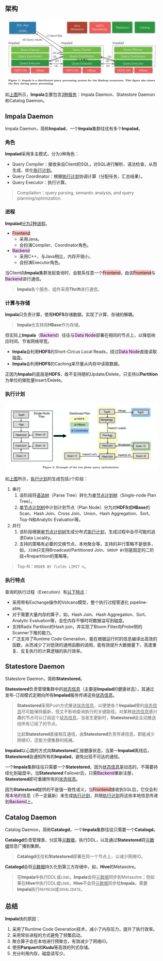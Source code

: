 ## 架构

<img src="../images/9/impala_query_processing.png" style="zoom:50%;" />

如[上图](https://www.cidrdb.org/cidr2015/Papers/CIDR15_Paper28.pdf)所示，**Impala**主要包含[3种服务](https://blog.csdn.net/weixin_39666736/article/details/118090375)：Impala Daemon、Statestore Daemon和Catalog Daemon。



## Impala Daemon

Impala Daemon，简称**Impalad**，一个**Impala**集群往往有多个**Impalad**。

### 角色

**Impalad**采用多主模式，分为`3`种角色：

- Query Compiler：接收来自Client的SQL，对SQL进行解析、语法检查，从而生成、优化<u>执行计划</u>。
- Query Coordinator：根据<u>执行计划</u>协调计算（分配任务，汇总结果）。
- Query Executor：执行计算。

> Compilation：query parsing, semantic analysis, and query planning/optimization.

### 进程

**Impalad**[分为2种进程](https://blog.csdn.net/novelly/article/details/16974945)。

- <span style=background:#ffb8b8>Frontend</span>
  - 采用Java。
  - 会扮演Compiler、Coordinator角色。
- <span style=background:#f8d2ff>Backend</span>
  - 采用C++，与Java相比，内存开销小。
  - 会扮演Executor角色。

当Client向**Impala**集群发起查询时，会联系任意一个<span style=background:#ffb8b8>Frontend</span>，由该<span style=background:#ffb8b8>Frontend</span>与<span style=background:#f8d2ff>Backend</span>进行通信。

> **Impala**各个服务、组件采用**Thrift**进行通信。

### 计算与存储

**Impala**只负责计算，使用**HDFS**存储数据，实现了计算、存储的解耦。

> **Impala**也支持将**HBase**作为存储。

但实际上**Impala**（<span style=background:#f8d2ff>Backend</span>）往往与<span style=background:#f8d2ff>Data Node</span>部署在相同的节点上，以降低响应时间、节省网络带宽。

- **Impala**会利用**HDFS**的Short-Circus Local Reads，绕过<span style=background:#f8d2ff>Data Node</span>直接读取磁盘。
- **Impala**会利用**HDFS**的Caching来尽量从内存中读取数据。

正因为**Impala**的底层是**HDFS**，故不支持随机Update/Delete，只支持以**Partition**为单位的做批量Insert/Delete。

### 执行计划

![](../images/9/impala_2_phase_query_optimization.png)

如[上图](https://www.cidrdb.org/cidr2015/Papers/CIDR15_Paper28.pdf)所示，<u>执行计划</u>的生成包括`2`个阶段：

1. 串行
   1. 该阶段将<u>语法树</u>（Parse Tree）转化为<u>单节点计划树</u>（Single-node Plan Tree）。
   2. <u>单节点计划树</u>中计划计划节点（Plan Node）分为对**HDFS**或**HBase**的Scan、Hash Join、Cross Join、Union、Hash Aggregation、Sort、Top-N和Analytic Evaluation等。
2. 并行
   1. 该阶段根据<u>单节点计划树</u>生成分布式<u>执行计划</u>，生成过程中会尽可能的追求Data Locality。
   2. 支持的策略有必要的交换节点、本地聚合等，支持的并行策略不是很多，如，`JION`只支持Broadcast/Partitioned Join、`GROUP BY`则是固定的二阶段+Rrepartition的策略等。

> Top-N：`ORDER BY fields LIMIT n`。

### 执行特点

查询的执行过程（Execution）有[以下特点](https://www.zhihu.com/question/391626341/answer/2692289312)：

- 采用带有Exchange操作的Volcano模型，整个执行过程管道化 pipeline-able。
- 对于需要大量内存的算子，如，Hash Join、Hash Aggregation、Sort、Analytic Evaluation等，会在内存不够时将数据溢写到磁盘。
- 支持Radix Partition的Hash join，并实现了Bloom Filter向Probe侧的Scanner下推的能力。
- 广泛支持了Runtime Code Generation，能在根据运行时的信息编译出高效的函数，从而减少了对低效的通用函数的调用，能有效提升大数据量下，高度重复、反复执行的计算逻辑的执行效率。



## Statestore Daemon

Statestore Daemon，简称**Statestored**。

**Statestored**负责管理集群中的<u>状态信息</u>（主要是**Impalad**的健康状态），其通过发布-订阅模式定期向所有**Impalad**服务传递这些<u>状态信息</u>。

> **Statestored**采用Push方式推送<u>状态信息</u>，以便使各个**Impalad**里的<u>状态信息</u>尽可能保持最新，但又不影响查询执行的关键路径。对某种<u>状态信息</u>感兴趣的节点可以订阅这个<u>状态信息</u>，当发生更新时，**Statestored**会主动推送给所有订阅了的节点。
>
> 比起**Statestored**直接相互通信，由**Statestored**负责传递信息，即能减少网络IO，还能方便集群的拓展。
>

**Impalad**以心跳的方式向**Statestored**汇报健康状态，当某一**Impalad**离线后，**Statestored**会通知所有的**Impalad**，避免出现不可达的通信。

一个**Impala**集群往往只需要一个**Statestored**，因为<u>状态信息</u>是动态的，不需要持续化到磁盘中。当**Statestored** Failover后，只需<span style=background:#f8d2ff>Backend</span>重新注册，**Statestored**即可重建所有的<u>状态信息</u>。

因为**Statestored**提供的不是强一致性语义，当<span style=background:#ffb8b8>Frontend</span>接收到SQL后，它仅会利用本地的信息（不一定最新）来生成<u>执行计划</u>，并随<u>执行计划</u>将这些本地信息传递到<span style=background:#f8d2ff>Backend</span>上。



## Catalog Daemon

Catalog Daemon，简称**Catalogd**，一个**Impala**集群往往只需要一个**Catalogd**。

**Catalogd**负责管理表、分区等<u>元数据</u>，执行DDL，以及通过**Statestored**将<u>元数据</u>信息广播到集群。

> **Catalogd**往往和**Statestored**部署在同一个节点上，以减少网络IO。

**Catalogd**会将<u>元数据</u>持久化到第三方存储中，如，**Hive**的Metasotre。

> 在**Impala**中执行DDL或`LOAD`，**Impala**会将<u>元数据</u>同步到Metasotre；但如果在**Hive**中执行DDL或`LOAD`，**Hive**不会将<u>元数据</u>同步给**Impala**，需要**Impala**执行`REFRESH`或`INVALIDATE`。



## 总结

**Impala**快的原因：

1. 采用了Runtime Code Generation技术，减小了内存压力，提升了执行效率。
2. 采用常驻进程的方式避免了频繁启动。
3. 聚合算子会在本地进行预聚合，有效减少了网络IO。
4. 使用**Parquert**和**Kudu**等高效的列式存储。
5. 充分利用内存，磁盘读写少。
